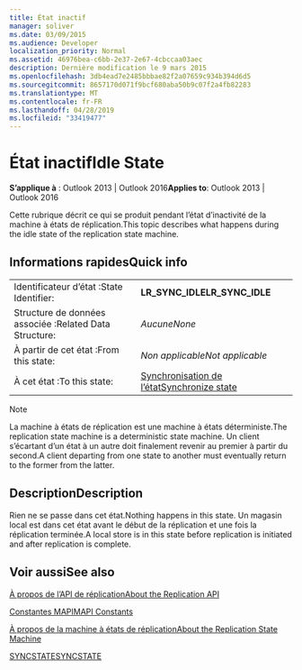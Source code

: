 ```yaml
---
title: État inactif
manager: soliver
ms.date: 03/09/2015
ms.audience: Developer
localization_priority: Normal
ms.assetid: 46976bea-c6bb-2e37-2e67-4cbccaa03aec
description: Dernière modification le 9 mars 2015
ms.openlocfilehash: 3db4ead7e2485bbbae82f2a07659c934b394d6d5
ms.sourcegitcommit: 8657170d071f9bcf680aba50b9c07f2a4fb82283
ms.translationtype: MT
ms.contentlocale: fr-FR
ms.lasthandoff: 04/28/2019
ms.locfileid: "33419477"
---
```

# <a name="idle-state"></a><span data-ttu-id="ef442-103">État inactif</span><span class="sxs-lookup"><span data-stu-id="ef442-103">Idle State</span></span>

  
  
<span data-ttu-id="ef442-104">**S’applique à** : Outlook 2013 | Outlook 2016</span><span class="sxs-lookup"><span data-stu-id="ef442-104">**Applies to**: Outlook 2013 | Outlook 2016</span></span> 
  
 <span data-ttu-id="ef442-105">Cette rubrique décrit ce qui se produit pendant l’état d’inactivité de la machine à états de réplication.</span><span class="sxs-lookup"><span data-stu-id="ef442-105">This topic describes what happens during the idle state of the replication state machine.</span></span> 
  
## <a name="quick-info"></a><span data-ttu-id="ef442-106">Informations rapides</span><span class="sxs-lookup"><span data-stu-id="ef442-106">Quick info</span></span>

|||
|:-----|:-----|
|<span data-ttu-id="ef442-107">Identificateur d’état :</span><span class="sxs-lookup"><span data-stu-id="ef442-107">State Identifier:</span></span>  <br/> |<span data-ttu-id="ef442-108">**LR_SYNC_IDLE**</span><span class="sxs-lookup"><span data-stu-id="ef442-108">**LR_SYNC_IDLE**</span></span> <br/> |
|<span data-ttu-id="ef442-109">Structure de données associée :</span><span class="sxs-lookup"><span data-stu-id="ef442-109">Related Data Structure:</span></span>  <br/> | <span data-ttu-id="ef442-110">*Aucune*</span><span class="sxs-lookup"><span data-stu-id="ef442-110">*None*</span></span>  <br/> |
|<span data-ttu-id="ef442-111">À partir de cet état :</span><span class="sxs-lookup"><span data-stu-id="ef442-111">From this state:</span></span>  <br/> | <span data-ttu-id="ef442-112">*Non applicable*</span><span class="sxs-lookup"><span data-stu-id="ef442-112">*Not applicable*</span></span>  <br/> |
|<span data-ttu-id="ef442-113">À cet état :</span><span class="sxs-lookup"><span data-stu-id="ef442-113">To this state:</span></span>  <br/> |[<span data-ttu-id="ef442-114">Synchronisation de l’état</span><span class="sxs-lookup"><span data-stu-id="ef442-114">Synchronize state</span></span>](synchronize-state.md) <br/> |
   
> [!NOTE]
> <span data-ttu-id="ef442-115">La machine à états de réplication est une machine à états déterministe.</span><span class="sxs-lookup"><span data-stu-id="ef442-115">The replication state machine is a deterministic state machine.</span></span> <span data-ttu-id="ef442-116">Un client s’écartant d’un état à un autre doit finalement revenir au premier à partir du second.</span><span class="sxs-lookup"><span data-stu-id="ef442-116">A client departing from one state to another must eventually return to the former from the latter.</span></span> 
  
## <a name="description"></a><span data-ttu-id="ef442-117">Description</span><span class="sxs-lookup"><span data-stu-id="ef442-117">Description</span></span>

<span data-ttu-id="ef442-118">Rien ne se passe dans cet état.</span><span class="sxs-lookup"><span data-stu-id="ef442-118">Nothing happens in this state.</span></span> <span data-ttu-id="ef442-119">Un magasin local est dans cet état avant le début de la réplication et une fois la réplication terminée.</span><span class="sxs-lookup"><span data-stu-id="ef442-119">A local store is in this state before replication is initiated and after replication is complete.</span></span>
  
## <a name="see-also"></a><span data-ttu-id="ef442-120">Voir aussi</span><span class="sxs-lookup"><span data-stu-id="ef442-120">See also</span></span>



[<span data-ttu-id="ef442-121">À propos de l’API de réplication</span><span class="sxs-lookup"><span data-stu-id="ef442-121">About the Replication API</span></span>](about-the-replication-api.md)
  
[<span data-ttu-id="ef442-122">Constantes MAPI</span><span class="sxs-lookup"><span data-stu-id="ef442-122">MAPI Constants</span></span>](mapi-constants.md)
  
[<span data-ttu-id="ef442-123">À propos de la machine à états de réplication</span><span class="sxs-lookup"><span data-stu-id="ef442-123">About the Replication State Machine</span></span>](about-the-replication-state-machine.md)
  
[<span data-ttu-id="ef442-124">SYNCSTATE</span><span class="sxs-lookup"><span data-stu-id="ef442-124">SYNCSTATE</span></span>](syncstate.md)

